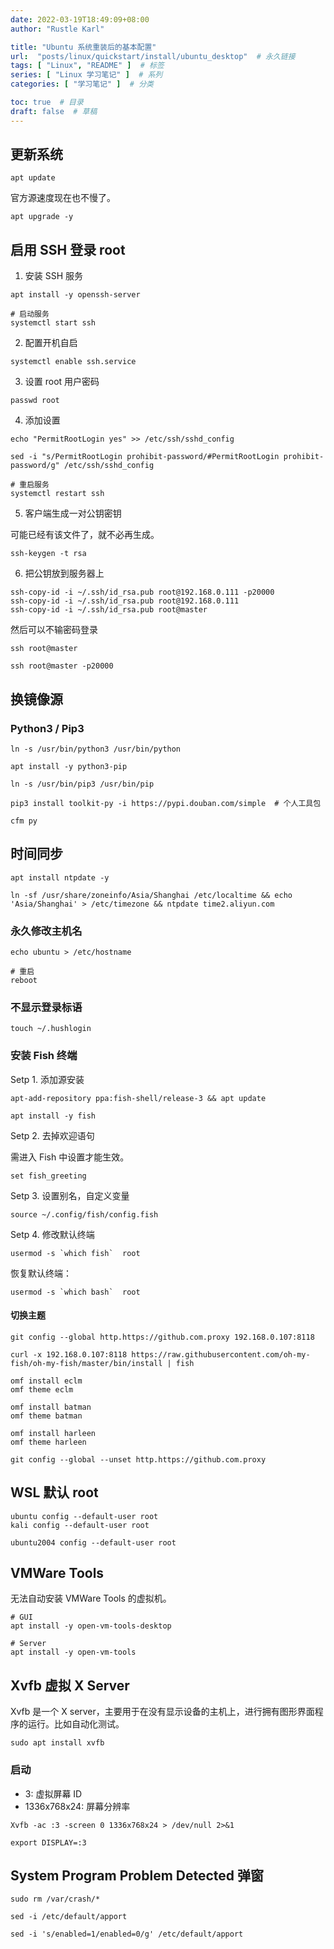 ```yaml
---
date: 2022-03-19T18:49:09+08:00
author: "Rustle Karl"

title: "Ubuntu 系统重装后的基本配置"
url:  "posts/linux/quickstart/install/ubuntu_desktop"  # 永久链接
tags: [ "Linux", "README" ]  # 标签
series: [ "Linux 学习笔记" ]  # 系列
categories: [ "学习笔记" ]  # 分类

toc: true  # 目录
draft: false  # 草稿
---
```


## 更新系统

```shell
apt update
```

官方源速度现在也不慢了。

```shell
apt upgrade -y
```

## 启用 SSH 登录 root

1. 安装 SSH 服务

```shell
apt install -y openssh-server
```

```shell
# 启动服务
systemctl start ssh
```

2. 配置开机自启

```shell
systemctl enable ssh.service
```

3. 设置 root 用户密码

```shell
passwd root
```

4. 添加设置

```shell
echo "PermitRootLogin yes" >> /etc/ssh/sshd_config
```

```shell
sed -i "s/PermitRootLogin prohibit-password/#PermitRootLogin prohibit-password/g" /etc/ssh/sshd_config
```

```shell
# 重启服务
systemctl restart ssh
```

5. 客户端生成一对公钥密钥

可能已经有该文件了，就不必再生成。

```shell
ssh-keygen -t rsa
```

6. 把公钥放到服务器上

```shell
ssh-copy-id -i ~/.ssh/id_rsa.pub root@192.168.0.111 -p20000
ssh-copy-id -i ~/.ssh/id_rsa.pub root@192.168.0.111
ssh-copy-id -i ~/.ssh/id_rsa.pub root@master
```

然后可以不输密码登录

```shell
ssh root@master
```

```shell
ssh root@master -p20000
```

## 换镜像源

### Python3 / Pip3

```shell
ln -s /usr/bin/python3 /usr/bin/python
```

```shell
apt install -y python3-pip
```

```shell
ln -s /usr/bin/pip3 /usr/bin/pip
```

```shell
pip3 install toolkit-py -i https://pypi.douban.com/simple  # 个人工具包
```

```shell
cfm py
```

## 时间同步

```shell
apt install ntpdate -y
```

```shell
ln -sf /usr/share/zoneinfo/Asia/Shanghai /etc/localtime && echo 'Asia/Shanghai' > /etc/timezone && ntpdate time2.aliyun.com
```

### 永久修改主机名

```shell
echo ubuntu > /etc/hostname
```

```shell
# 重启
reboot
```

### 不显示登录标语

```shell
touch ~/.hushlogin
```

### 安装 Fish 终端

Setp 1. 添加源安装

```shell
apt-add-repository ppa:fish-shell/release-3 && apt update
```

```shell
apt install -y fish
```

Setp 2. 去掉欢迎语句

需进入 Fish 中设置才能生效。

```shell
set fish_greeting
```

Setp 3. 设置别名，自定义变量

```shell
source ~/.config/fish/config.fish
```

Setp 4. 修改默认终端

```shell
usermod -s `which fish`  root
```

恢复默认终端：

```shell
usermod -s `which bash`  root
```

#### 切换主题

```shell
git config --global http.https://github.com.proxy 192.168.0.107:8118

curl -x 192.168.0.107:8118 https://raw.githubusercontent.com/oh-my-fish/oh-my-fish/master/bin/install | fish

omf install eclm
omf theme eclm

omf install batman
omf theme batman

omf install harleen
omf theme harleen

git config --global --unset http.https://github.com.proxy
```

## WSL 默认 root

```shell
ubuntu config --default-user root
kali config --default-user root
```

```shell
ubuntu2004 config --default-user root
```

## VMWare Tools

无法自动安装 VMWare Tools 的虚拟机。

```shell
# GUI
apt install -y open-vm-tools-desktop
```

```shell
# Server
apt install -y open-vm-tools
```

## Xvfb 虚拟 X Server

Xvfb 是一个 X server，主要用于在没有显示设备的主机上，进行拥有图形界面程序的运行。比如自动化测试。

```shell
sudo apt install xvfb
```

### 启动

- 3: 虚拟屏幕 ID
- 1336x768x24: 屏幕分辨率

```shell
Xvfb -ac :3 -screen 0 1336x768x24 > /dev/null 2>&1

export DISPLAY=:3
```

## System Program Problem Detected 弹窗

```shell
sudo rm /var/crash/*
```

```shell
sed -i /etc/default/apport
```

```shell
sed -i 's/enabled=1/enabled=0/g' /etc/default/apport
```
